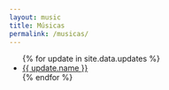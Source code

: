 ```yaml
---
layout: music
title: Músicas
permalink: /musicas/
---
```


<script type="text/javascript">
	var url = window.location.href;
	var id = url.split('=').pop();
	document.write("<iframe width='560' height='315' src='https://www.youtube.com/embed/"+id+"' frameborder='0' allow='accelerometer; autoplay; encrypted-media; gyroscope; picture-in-picture' allowfullscreen></iframe>");
</script>
<ul>
{% for update in site.data.updates %}
  <li>
    <a href="https://github.com/{{ update.github }}">
      {{ update.name }}
    </a>
  </li>
{% endfor %}
</ul>
